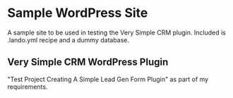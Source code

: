 # Sample WordPress Site

A sample site to be used in testing the Very Simple CRM plugin. Included is .lando.yml recipe and a dummy database.

## Very Simple CRM WordPress Plugin

"Test Project Creating A Simple Lead Gen Form Plugin" as part of my requirements.
